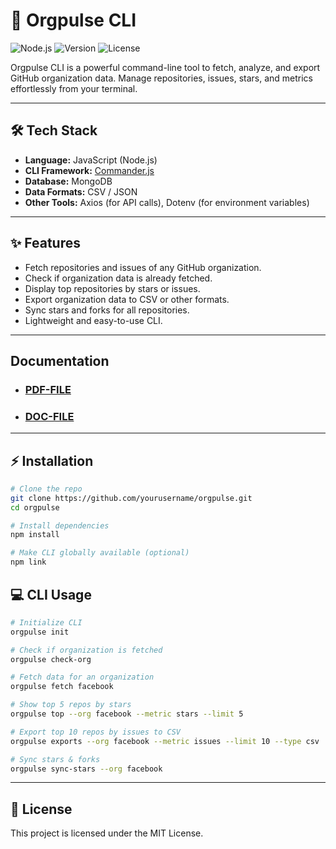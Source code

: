 # 🚀 Orgpulse CLI

![Node.js](https://img.shields.io/badge/Node.js-16+-green?style=for-the-badge)
![Version](https://img.shields.io/badge/version-0.1.0-blue?style=for-the-badge)
![License](https://img.shields.io/badge/license-MIT-yellow?style=for-the-badge)

Orgpulse CLI is a powerful command-line tool to fetch, analyze, and export GitHub organization data. Manage repositories, issues, stars, and metrics effortlessly from your terminal.

---

## 🛠️ Tech Stack
- **Language:** JavaScript (Node.js)  
- **CLI Framework:** [Commander.js](https://www.npmjs.com/package/commander)  
- **Database:** MongoDB  
- **Data Formats:** CSV / JSON  
- **Other Tools:** Axios (for API calls), Dotenv (for environment variables)  

---


## ✨ Features

- Fetch repositories and issues of any GitHub organization.
- Check if organization data is already fetched.
- Display top repositories by stars or issues.
- Export organization data to CSV or other formats.
- Sync stars and forks for all repositories.
- Lightweight and easy-to-use CLI.

---

## Documentation 

+ ### [PDF-FILE](https://drive.google.com/file/d/1DgVOjOCTraHl4Cne8m-DVRtd5MvBpSTH/view?usp=drive_link)
+ ### [DOC-FILE](./public/docs/ORGPULSE_CLI_CMD.pdf)

---

## ⚡ Installation

```bash
# Clone the repo
git clone https://github.com/yourusername/orgpulse.git
cd orgpulse

# Install dependencies
npm install

# Make CLI globally available (optional)
npm link
```


## 💻 CLI Usage


```bash
# Initialize CLI
orgpulse init

# Check if organization is fetched
orgpulse check-org

# Fetch data for an organization
orgpulse fetch facebook

# Show top 5 repos by stars
orgpulse top --org facebook --metric stars --limit 5

# Export top 10 repos by issues to CSV
orgpulse exports --org facebook --metric issues --limit 10 --type csv

# Sync stars & forks
orgpulse sync-stars --org facebook
```

---

## 📜 License
This project is licensed under the MIT License.
